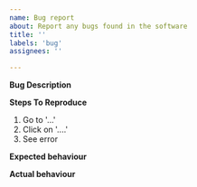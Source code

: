 ```yaml
---
name: Bug report
about: Report any bugs found in the software
title: ''
labels: 'bug'
assignees: ''

---
```


**Bug Description**
<!--
A clear and concise description of what the bug is.
-->


**Steps To Reproduce**
<!-- 
Outline the steps required to reproduce the behavior.
If applicable, add screenshots to help explain your problem.
-->

1. Go to '...'
2. Click on '....'
3. See error

**Expected behaviour**
<!-- 
Description of what you expected to happen.
-->


**Actual behaviour**
<!--
Description of what actually happened.
-->
